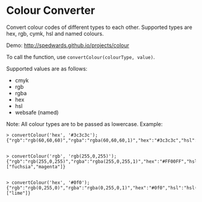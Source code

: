 Colour Converter
================

Convert colour codes of different types to each other. Supported types are hex, rgb, cymk, hsl and named colours.

Demo: http://spedwards.github.io/projects/colour

To call the function, use `convertColour(colourType, value)`.

Supported values are as follows:

 - cmyk
 - rgb
 - rgba
 - hex
 - hsl
 - websafe (named)

Note: All colour types are to be passed as lowercase. Example:


    > convertColour('hex', '#3c3c3c');
    {"rgb":"rgb(60,60,60)","rgba":"rgba(60,60,60,1)","hex":"#3c3c3c","hsl":"hsl(0,0,0.23529411764705882)","named":"undefined"}


    > convertColour('rgb', 'rgb(255,0,255)');
    {"rgb":"rgb(255,0,255)","rgba":"rgba(255,0,255,1)","hex":"#FF00FF","hsl":"hsl(0.8333333333333334,1,0.5)","named":["fuchsia","magenta"]}


    > convertColour('hex', '#0f0');
    {"rgb":"rgb(0,255,0)","rgba":"rgba(0,255,0,1)","hex":"#0f0","hsl":"hsl(0.3333333333333333,1,0.5)","named":["lime"]}
